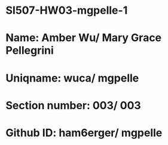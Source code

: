 # SI507-HW03-mgpelle-1
# Name: Amber Wu/ Mary Grace Pellegrini
# Uniqname: wuca/ mgpelle
# Section number: 003/ 003
# Github ID: ham6erger/ mgpelle
